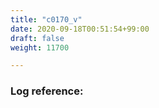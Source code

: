 ```yaml
---
title: "c0170_v"
date: 2020-09-18T00:51:54+99:00
draft: false
weight: 11700

---
```


### Log reference: <no value>

```
